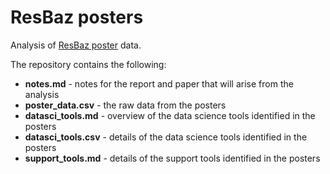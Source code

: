 # ResBaz posters

Analysis of [ResBaz poster](http://melbourne.resbaz.edu.au/post/108054124634/the-resbaz-poster-session-with-a-difference) data.

The repository contains the following:
* **notes.md** - notes for the report and paper that will arise from the analysis
* **poster_data.csv** - the raw data from the posters
* **datasci_tools.md** - overview of the data science tools identified in the posters
* **datasci_tools.csv** - details of the data science tools identified in the posters
* **support_tools.md** - details of the support tools identified in the posters




